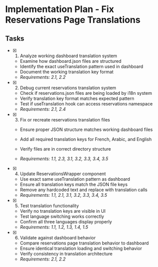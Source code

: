# Implementation Plan - Fix Reservations Page Translations

## Tasks

- [x] 1. Analyze working dashboard translation system


  - Examine how dashboard.json files are structured
  - Identify the exact useTranslation pattern used in dashboard
  - Document the working translation key format
  - _Requirements: 2.1, 2.2_



- [x] 2. Debug current reservations translation system
  - Check if reservations.json files are being loaded by i18n system
  - Verify translation key format matches expected pattern
  - Test if useTranslation hook can access reservations namespace
  - _Requirements: 2.1, 2.4_

- [x] 3. Fix or recreate reservations translation files
  - Ensure proper JSON structure matches working dashboard files
  - Add all required translation keys for French, Arabic, and English


  - Verify files are in correct directory structure
  - _Requirements: 1.1, 2.3, 3.1, 3.2, 3.3, 3.4, 3.5_

- [x] 4. Update ReservationsWrapper component

  - Use exact same useTranslation pattern as dashboard
  - Ensure all translation keys match the JSON file keys
  - Remove any hardcoded text and replace with translation calls
  - _Requirements: 1.1, 2.1, 3.1, 3.2, 3.3, 3.4, 3.5_



- [x] 5. Test translation functionality
  - Verify no translation keys are visible in UI
  - Test language switching works correctly
  - Confirm all three languages display properly
  - _Requirements: 1.1, 1.2, 1.3, 1.4, 1.5_

- [x] 6. Validate against dashboard behavior
  - Compare reservations page translation behavior to dashboard
  - Ensure identical translation loading and switching behavior
  - Verify consistency in translation architecture
  - _Requirements: 2.1, 2.2_